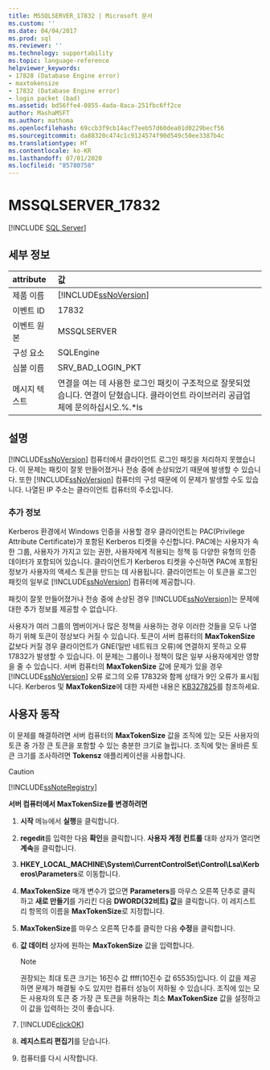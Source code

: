 ```yaml
---
title: MSSQLSERVER_17832 | Microsoft 문서
ms.custom: ''
ms.date: 04/04/2017
ms.prod: sql
ms.reviewer: ''
ms.technology: supportability
ms.topic: language-reference
helpviewer_keywords:
- 17828 (Database Engine error)
- maxtokensize
- 17832 (Database Engine error)
- login packet (bad)
ms.assetid: bd56ffe4-0855-4ada-8aca-251fbc6ff2ce
author: MashaMSFT
ms.author: mathoma
ms.openlocfilehash: 69ccb3f9cb14acf7eeb57d60dea01d0229becf56
ms.sourcegitcommit: da88320c474c1c9124574f90d549c50ee3387b4c
ms.translationtype: HT
ms.contentlocale: ko-KR
ms.lasthandoff: 07/01/2020
ms.locfileid: "85780758"
---
```

# <a name="mssqlserver_17832"></a>MSSQLSERVER_17832
 [!INCLUDE [SQL Server](../../includes/applies-to-version/sqlserver.md)]
  
## <a name="details"></a>세부 정보  
  
| attribute | 값 |  
| :-------- | :---- |  
|제품 이름|[!INCLUDE[ssNoVersion](../../includes/ssnoversion-md.md)]|  
|이벤트 ID|17832|  
|이벤트 원본|MSSQLSERVER|  
|구성 요소|SQLEngine|  
|심볼 이름|SRV_BAD_LOGIN_PKT|  
|메시지 텍스트|연결을 여는 데 사용한 로그인 패킷이 구조적으로 잘못되었습니다. 연결이 닫혔습니다. 클라이언트 라이브러리 공급업체에 문의하십시오.%.*ls|  
  
## <a name="explanation"></a>설명  
[!INCLUDE[ssNoVersion](../../includes/ssnoversion-md.md)] 컴퓨터에서 클라이언트 로그인 패킷을 처리하지 못했습니다. 이 문제는 패킷이 잘못 만들어졌거나 전송 중에 손상되었기 때문에 발생할 수 있습니다. 또한 [!INCLUDE[ssNoVersion](../../includes/ssnoversion-md.md)] 컴퓨터의 구성 때문에 이 문제가 발생할 수도 있습니다. 나열된 IP 주소는 클라이언트 컴퓨터의 주소입니다.  
  
### <a name="more-information"></a>추가 정보  
Kerberos 환경에서 Windows 인증을 사용할 경우 클라이언트는 PAC(Privilege Attribute Certificate)가 포함된 Kerberos 티켓을 수신합니다. PAC에는 사용자가 속한 그룹, 사용자가 가지고 있는 권한, 사용자에게 적용되는 정책 등 다양한 유형의 인증 데이터가 포함되어 있습니다. 클라이언트가 Kerberos 티켓을 수신하면 PAC에 포함된 정보가 사용자의 액세스 토큰을 만드는 데 사용됩니다. 클라이언트는 이 토큰을 로그인 패킷의 일부로 [!INCLUDE[ssNoVersion](../../includes/ssnoversion-md.md)] 컴퓨터에 제공합니다.  
  
패킷이 잘못 만들어졌거나 전송 중에 손상된 경우 [!INCLUDE[ssNoVersion](../../includes/ssnoversion-md.md)]는 문제에 대한 추가 정보를 제공할 수 없습니다.  
  
사용자가 여러 그룹의 멤버이거나 많은 정책을 사용하는 경우 이러한 것들을 모두 나열하기 위해 토큰이 정상보다 커질 수 있습니다. 토큰이 서버 컴퓨터의 **MaxTokenSize** 값보다 커질 경우 클라이언트가 GNE(일반 네트워크 오류)에 연결하지 못하고 오류 17832가 발생할 수 있습니다. 이 문제는 그룹이나 정책이 많은 일부 사용자에게만 영향을 줄 수 있습니다. 서버 컴퓨터의 **MaxTokenSize** 값에 문제가 있을 경우 [!INCLUDE[ssNoVersion](../../includes/ssnoversion-md.md)] 오류 로그의 오류 17832와 함께 상태가 9인 오류가 표시됩니다. Kerberos 및 **MaxTokenSize**에 대한 자세한 내용은 [KB327825](https://support.microsoft.com/kb/327825)를 참조하세요.  
  
## <a name="user-action"></a>사용자 동작  
이 문제를 해결하려면 서버 컴퓨터의 **MaxTokenSize** 값을 조직에 있는 모든 사용자의 토큰 중 가장 큰 토큰을 포함할 수 있는 충분한 크기로 늘립니다. 조직에 맞는 올바른 토큰 크기를 조사하려면 **Tokensz** 애플리케이션을 사용합니다.  
  
> [!CAUTION]  
> [!INCLUDE[ssNoteRegistry](../../includes/ssnoteregistry-md.md)]  
  
**서버 컴퓨터에서 MaxTokenSize를 변경하려면**  
  
1.  **시작** 메뉴에서 **실행**을 클릭합니다.  
  
2.  **regedit**를 입력한 다음 **확인**을 클릭합니다. **사용자 계정 컨트롤** 대화 상자가 열리면 **계속**을 클릭합니다.  
  
3.  **HKEY_LOCAL_MACHINE\System\CurrentControlSet\Control\Lsa\Kerberos\Parameters**로 이동합니다.  
  
4.  **MaxTokenSize** 매개 변수가 없으면 **Parameters**를 마우스 오른쪽 단추로 클릭하고 **새로 만들기**를 가리킨 다음 **DWORD(32비트) 값**을 클릭합니다. 이 레지스트리 항목의 이름을 **MaxTokenSize**로 지정합니다.  
  
5.  **MaxTokenSize**를 마우스 오른쪽 단추를 클릭한 다음 **수정**을 클릭합니다.  
  
6.  **값 데이터** 상자에 원하는 **MaxTokenSize** 값을 입력합니다.  
  
    > [!NOTE]  
    > 권장되는 최대 토큰 크기는 16진수 값 ffff(10진수 값 65535)입니다. 이 값을 제공하면 문제가 해결될 수도 있지만 컴퓨터 성능이 저하될 수 있습니다. 조직에 있는 모든 사용자의 토큰 중 가장 큰 토큰을 허용하는 최소 **MaxTokenSize** 값을 설정하고 이 값을 입력하는 것이 좋습니다.  
  
7.  [!INCLUDE[clickOK](../../includes/clickok-md.md)]  
  
8.  **레지스트리 편집기**를 닫습니다.  
  
9. 컴퓨터를 다시 시작합니다.  
  
